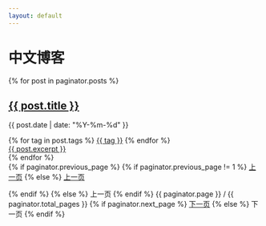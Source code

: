 ```yaml
---
layout: default
---
```


<h1>中文博客</h1>
{% for post in paginator.posts %}
<div class="synopsis">
<h2><a class="tit" href="{{ site.baseurl }}{{ post.url }}">{{ post.title }}</a></h2>
<p class="author">
<span class="date">{{ post.date | date: "%Y-%m-%d" }}</span>
</p>
<div class="tags">
	{% for tag in post.tags %}
	<a class="tag" href="{{ site.baseurl }}/all?tag={{ tag }}">{{ tag }}</a>
	{% endfor %}
</div>
<div class="excerpt">
<a class="exc" href="{{ site.baseurl }}{{ post.url }}">{{ post.excerpt }}</a>
</div>
</div>
{% endfor %}

<!-- 分页链接 -->
<div class="pagination">
{% if paginator.previous_page %}
{% if paginator.previous_page != 1 %}
<a href="{{ site.baseurl }}/page{{ paginator.previous_page }}" class="">上一页</a>
{% else %}
<a href="{{ site.baseurl }}/" class="">上一页</a>

{% endif %}
{% else %}
<span class="">上一页</span>
{% endif %}
<span class="page_number ">{{ paginator.page }} / {{ paginator.total_pages }}</span>
{% if paginator.next_page %}
<a href="{{ site.baseurl }}/page{{ paginator.next_page }}" class="">下一页</a>
{% else %}
<span class="">下一页</span>
{% endif %}
</div>